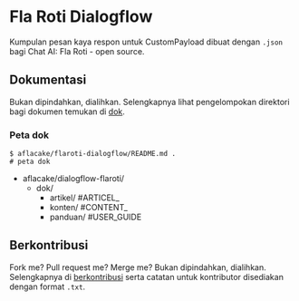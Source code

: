 # Fla Roti Dialogflow
Kumpulan pesan kaya respon untuk CustomPayload dibuat dengan `.json` bagi Chat AI: Fla Roti - open source.

## Dokumentasi
Bukan dipindahkan, dialihkan. Selengkapnya lihat pengelompokan direktori bagi dokumen temukan di [dok](https://github.com/aflacake/flaroti-dialogflow/tree/0c26c51fe20045551e9450cd1f6faf53073ed01b/dok).
### Peta dok
```code
$ aflacake/flaroti-dialogflow/README.md .
# peta dok
```
* aflacake/dialogflow-flaroti/
  * dok/
    * artikel/      #ARTICEL_
    * konten/       #CONTENT_
    * panduan/      #USER_GUIDE

## Berkontribusi
Fork me? Pull request me? Merge me?
Bukan dipindahkan, dialihkan. Selengkapnya di [berkontribusi](https://github.com/aflacake/flaroti-dialogflow/blob/9193b6a243e5d25afe3d03b5f05ee20c99856482/berkontribusi.md) serta catatan untuk kontributor disediakan dengan format `.txt`.
